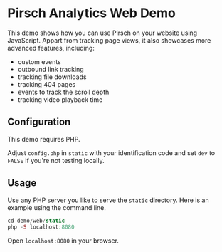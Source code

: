 # Pirsch Analytics Web Demo

This demo shows how you can use Pirsch on your website using JavaScript. Appart from tracking page views, it also showcases more advanced features, including:

* custom events
* outbound link tracking
* tracking file downloads
* tracking 404 pages
* events to track the scroll depth
* tracking video playback time

## Configuration

This demo requires PHP.

Adjust `config.php` in `static` with your identification code and set `dev` to `FALSE` if you're not testing locally.

## Usage

Use any PHP server you like to serve the `static` directory. Here is an example using the command line.

```php
cd demo/web/static
php -S localhost:8080
```

Open `localhost:8080` in your browser.
